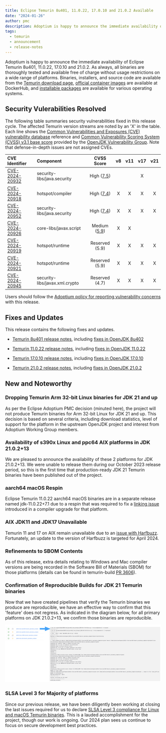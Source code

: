 ```yaml
---
title: Eclipse Temurin 8u401, 11.0.22, 17.0.10 and 21.0.2 Available
date: "2024-01-26"
author: pmc
description: Adoptium is happy to announce the immediate availability of Eclipse Temurin 8uxxx, 11.x.x, 17.x.x and 21.x.x. As always, all binaries are thoroughly tested and available free of charge without usage restrictions on a wide range of platforms.
tags:
  - temurin
  - announcement
  - release-notes
---
```


Adoptium is happy to announce the immediate availability of Eclipse Temurin 8u401, 11.0.22, 17.0.10 and 21.0.2. As always, all binaries are thoroughly tested and available free of charge without usage restrictions on a wide range of platforms. Binaries, installers, and source code are available from the [Temurin download page](https://adoptium.net/temurin/releases), [official container images](https://hub.docker.com/_/eclipse-temurin) are available at DockerHub, and [installable packages](https://adoptium.net/installation/) are available for various operating systems.

## Security Vulerabilities Resolved

The following table summaries security vulnerabilities fixed in this release cycle. The affected Temurin version streams are noted by an 'X' in the table. Each line shows the [Common Vulnerabilities and Exposures (CVE) vulnerability database](https://nvd.nist.gov/vuln) reference and [Common Vulnerability Scoring System (CVSS) v3.1 base score](https://www.first.org/cvss/v3.1/specification-document) provided by the [OpenJDK Vulnerability Group](https://openjdk.org/groups/vulnerability/). Note that defense-in-depth issues are not assigned CVEs.

| CVE Identifier  | Component | CVSS Score | v8 | v11 | v17 | v21 |
| :---                                                              | :---                |  :----:      |  :----:   | :----:     | :----:     | :----:     |
| [CVE-2024-20932](https://nvd.nist.gov/vuln/detail/CVE-2024-20932) | security-libs/java.security    |  High ([7.5](https://nvd.nist.gov/vuln-metrics/cvss/v3-calculator?name=CVE-2024-20932&vector=AV:N/AC:L/PR:N/UI:N/S:U/C:N/I:H/A:N&version=3.1))  |           |            | X          |            |
| [CVE-2024-20918](https://nvd.nist.gov/vuln/detail/CVE-2024-20918) | hotspot/compiler    |  High ([7.4](https://nvd.nist.gov/vuln-metrics/cvss/v3-calculator?name=CVE-2024-20918&vector=AV:N/AC:H/PR:N/UI:N/S:U/C:H/I:H/A:N&version=3.1))   |     X      |      X      | X          | X          |
| [CVE-2024-20952](https://nvd.nist.gov/vuln/detail/CVE-2024-20952) | security-libs/java.security    |  High ([7.4](https://nvd.nist.gov/vuln-metrics/cvss/v3-calculator?name=CVE-2024-20952&vector=AV:N/AC:H/PR:N/UI:N/S:U/C:H/I:H/A:N&version=3.1))   |    X       |      X      | X          | X          |
| [CVE-2024-20926](https://nvd.nist.gov/vuln/detail/CVE-2024-20926) | core-libs/javax.script    | Medium ([5.9](https://nvd.nist.gov/vuln-metrics/cvss/v3-calculator?name=CVE-2024-20926&vector=AV:N/AC:H/PR:N/UI:N/S:U/C:H/I:N/A:N&version=3.1))    |      X     |       X     |           |            |
| [CVE-2024-20919](https://nvd.nist.gov/vuln/detail/CVE-2024-22919) | hotspot/runtime    |  Reserved (5.9)   |     X     |    X       | X          | X          |
| [CVE-2024-20921](https://nvd.nist.gov/vuln/detail/CVE-2024-20921) | hotspot/runtime    |  Reserved (5.9)   |     X     |    X       | X          | X          |
| [CVE-2024-20945](https://nvd.nist.gov/vuln/detail/CVE-2024-20945) | security-libs/javax.xml.crypto    | Reserved (4.7)   |     X     |    X       | X          | X          |


Users should follow the [Adoptium policy for reporting vulnerability concerns](https://github.com/adoptium/adoptium/security/policy#security-policies-and-procedures) with this release.

## Fixes and Updates

This release contains the following fixes and updates.

* [Temurin 8u401 release notes](https://adoptium.net/temurin/release-notes/?version=jdk8u402-b06), including [fixes in OpenJDK 8u402](https://bugs.openjdk.org/issues/?jql=project+%3D+JDK+AND+fixVersion+%3D+openjdk8u402)

* [Temurin 11.0.22 release notes](https://adoptium.net/temurin/release-notes/?version=jdk-11.0.22+7), including [fixes in OpenJDK 11.0.22](https://bugs.openjdk.org/issues/?jql=project+%3D+JDK+AND+fixVersion+%3D+11.0.22)

* [Temurin 17.0.10 release notes](https://adoptium.net/temurin/release-notes/?version=jdk-17.0.10+7), including [fixes in OpenJDK 17.0.10](https://bugs.openjdk.org/issues/?jql=project+%3D+JDK+AND+fixVersion+%3D+17.0.10)

* [Temurin 21.0.2 release notes](https://adoptium.net/temurin/release-notes/?version=jdk-21.0.2+13), including [fixes in OpenJDK 21.0.2](https://bugs.openjdk.org/issues/?jql=project+%3D+JDK+AND+fixVersion+%3D+21.0.2)

## New and Noteworthy

### Dropping Temurin Arm 32-bit Linux binaries for JDK 21 and up
As per the Eclipse Adoptium PMC decision (minuted here), the project will not produce Temurin binaries for Arm 32-bit Linux for JDK 21 and up.  This decision is based on several criteria, including download statistics, level of support for the platform in the upstream OpenJDK project and interest from Adoptium Working Group members.  

### Availability of s390x Linux and ppc64 AIX platforms in JDK 21.0.2+13 
We are pleased to announce the availability of these 2 platforms for JDK 21.0.2+13.  We were unable to release them during our October 2023 release period, so this is the first time that production-ready JDK 21 Temurin binaries have been published out of the project.

### aarch64 macOS Respin 
Eclipse Temurin 11.0.22 aarch64 macOS binaries are in a separate release named jdk-11.0.22+7.1 due to a respin that was required to fix a [linking issue](https://github.com/adoptium/infrastructure/issues/3353) introduced in a compiler upgrade for that platform.

### AIX JDK11 and JDK17 Unavailable
Temurin 11 and 17 on AIX remain unavailable due to an [issue with Harfbuzz](https://bugs.openjdk.org/browse/JDK-8313643).  Fortunately, an update to the version of Harfbuzz is targeted for April 2024.

### Refinements to SBOM Contents
As of this release, extra details relating to Windows and Mac compiler versions are being recorded in the Software Bill of Materials (SBOM) for those platforms (details can be found in temurin-build [PR 3606](https://github.com/adoptium/temurin-build/pull/3606)).

### Confirmation of Reproducible Builds for JDK 21 Temurin binaries
Now that we have created pipelines that verify the Temurin binaries we produce are reproducible, we have an effective way to confirm that this 'feature' does not regress.  As indicated in the diagram below, for all primary platforms on JDK 21.0.2+13, we confirm those binaries are reproducible.

![Reproducible jdk21u](./jdk21uDiff.png)

### SLSA Level 3 for Majority of platforms
Since our previous release, we have been diligently been working at closing the last issues required for us to declare [SLSA Level 3 compliance for Linux and macOS Temurin binaries](https://adoptium.net/blog/2024/01/slsabuild3-temurin/).  This is a lauded accomplishment for the project, though our work is ongoing.  Our 2024 plan sees us continue to focus on secure development best practices.   

